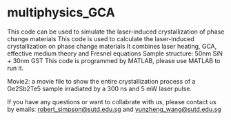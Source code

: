 # multiphysics_GCA
This code can be used to simulate the laser-induced crystallization of phase change materials
This code is used to calculate the laser-induced crystallization on phase change materials
It combines laser heating, GCA, effective medium theory and Fresnel equations
Sample structure: 50nm SiN + 30nm GST
This code is programmed by MATLAB, please use MATLAB to run it.


Movie2: a movie file to show the entire crystallization process of a Ge2Sb2Te5 sample irradiated by a 300 ns and 5 mW laser pulse.

If you have any questions or want to collabrate with us, please contact us by emails:
robert_simpson@sutd.edu.sg and yunzheng_wang@sutd.edu.sg
